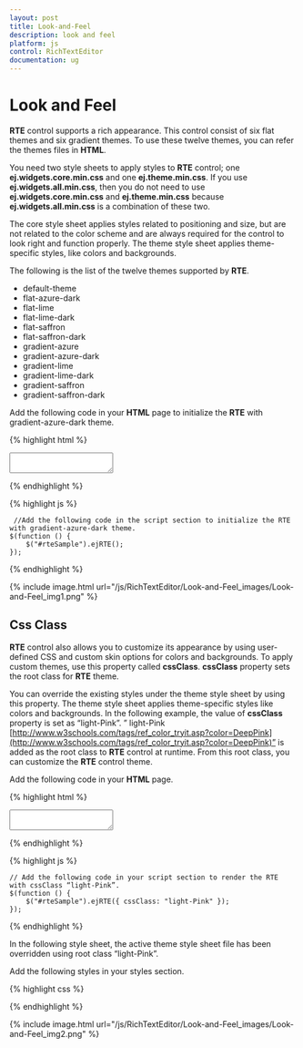 ```yaml
---
layout: post
title: Look-and-Feel
description: look and feel
platform: js
control: RichTextEditor
documentation: ug
---
```


# Look and Feel

**RTE** control supports a rich appearance. This control consist of six flat themes and six gradient themes. To use these twelve themes, you can refer the themes files in **HTML**. 

You need two style sheets to apply styles to **RTE** control; one **ej.widgets.core.min.css** and one **ej.theme.min.css**. If you use **ej.widgets.all.min.css**, then you do not need to use **ej.widgets.core.min.css** and **ej.theme.min.css** because **ej.widgets.all.min.css** is a combination of these two.

The core style sheet applies styles related to positioning and size, but are not related to the color scheme and are always required for the control to look right and function properly. The theme style sheet applies theme-specific styles, like colors and backgrounds.

The following is the list of the twelve themes supported by **RTE**. 

* default-theme
* flat-azure-dark
* flat-lime
* flat-lime-dark
* flat-saffron
* flat-saffron-dark
* gradient-azure
* gradient-azure-dark
* gradient-lime
* gradient-lime-dark
* gradient-saffron
* gradient-saffron-dark





Add the following code in your **HTML** page to initialize the **RTE** with gradient-azure-dark theme.


{% highlight html %}

<div class="rte">
    <textarea id="rteSample"></textarea>
</div>

{% endhighlight %}

{% highlight js %}

     //Add the following code in the script section to initialize the RTE with gradient-azure-dark theme.
    $(function () {
        $("#rteSample").ejRTE();
    });
 
{% endhighlight %}

{% include image.html url="/js/RichTextEditor/Look-and-Feel_images/Look-and-Feel_img1.png" %}

## Css Class

**RTE** control also allows you to customize its appearance by using user-defined CSS and custom skin options for colors and backgrounds. To apply custom themes, use this property called **cssClass**. **cssClass** property sets the root class for **RTE** theme.

You can override the existing styles under the theme style sheet by using this property. The theme style sheet applies theme-specific styles like colors and backgrounds. In the following example, the value of **cssClass** property is set as “light-Pink”. ” light-Pink [http://www.w3schools.com/tags/ref_color_tryit.asp?color=DeepPink](http://www.w3schools.com/tags/ref_color_tryit.asp?color=DeepPink)” is added as the root class to **RTE** control at runtime. From this root class, you can customize the **RTE** control theme.

 Add the following code in your **HTML** page.


{% highlight html %}

<div class="rte">
    <textarea id="rteSample"></textarea>
</div>

{% endhighlight %}

{% highlight js %}

    // Add the following code in your script section to render the RTE with cssClass “light-Pink”.
    $(function () {
        $("#rteSample").ejRTE({ cssClass: "light-Pink" });
    });

{% endhighlight %}


In the following style sheet, the active theme style sheet file has been overridden using root class “light-Pink”.

Add the following styles in your styles section.

{% highlight css %}

<style>
    .light-Pink .e-toolbar {
        color: black;
    }
    .light-Pink .e-toolbarspan {
        background-color: #E9A1CE;
    }
    .light-Pink .e-toolbar .e-active {
        background-color: #4C0F2E;
    }
    .light-Pink .editarea {
        background-color: pink;
    }
</style>

{% endhighlight %}



{% include image.html url="/js/RichTextEditor/Look-and-Feel_images/Look-and-Feel_img2.png" %}

